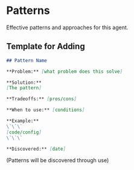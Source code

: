 # Patterns

Effective patterns and approaches for this agent.

## Template for Adding

```markdown
## Pattern Name

**Problem:** [what problem does this solve]

**Solution:**
[The pattern]

**Tradeoffs:** [pros/cons]

**When to use:** [conditions]

**Example:**
\`\`\`
[code/config]
\`\`\`

**Discovered:** [date]
```

(Patterns will be discovered through use)
